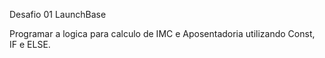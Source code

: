 Desafio 01 LaunchBase 



Programar a logica para calculo de IMC e Aposentadoria utilizando Const, IF e ELSE. 
